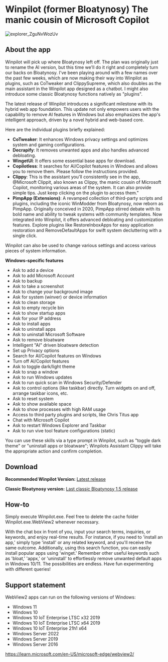 # Winpilot (former Bloatynosy) The manic cousin of Microsoft Copilot

![explorer_ZguNvWozUv](https://github.com/builtbybel/Winpilot/assets/57478606/46e974d5-c00e-4f91-b261-4676b25e465f)

## About the app
Winpilot will pick up where Bloatynosy left off. The plan was originally just to rename the AI version, but this time we'll do it right and completely turn our backs on Bloatynosy. I've been playing around with a few names over the past few weeks, which are now making their way into Winpilot as plugins, such as CoTweaker and ClippySupreme, which also doubles as the main assistant in the Winpilot app designed as a chatbot. I might also introduce some classic Bloatynosy functions natively as "plugins". 




The latest release of Winpilot introduces a significant milestone with its hybrid web app foundation. 
This update not only empowers users with the capability to remove AI features in Windows but also emphasizes the app's intelligent approach, driven by a novel hybrid and web-based core.

Here are the individual plugins briefly explained:

- **CoTweaker**: It enhances Windows privacy settings and optimizes system and gaming configurations.
- **Decrapify**: It removes unwanted apps and also handles advanced debloating.
- **WingetUI**: It offers some essential base apps for download.
- **Copilotless**: It searches for AI/Copilot features in Windows and allows you to remove them. Please follow the instructions provided.
- **Clippy**: This is the assistant you'll consistently see in the app, @Microsoft Clippit, also known as Clippy, the manic cousin of Microsoft Copilot, monitoring various areas of the system. It can also provide simple tips. Just keep clicking on the plugin to access them."
- **PimpApp (Extensions)**: A revamped collection of third-party scripts and plugins, including the iconic WinModder from Bloatynosy, now reborn as PimpApp. Originally conceived in 2020, PimpApp stirred debate with its bold name and ability to tweak systems with community templates. Now integrated into Winpilot, it offers advanced debloating and customization features. Explore plugins like RestoreInboxApps for easy application restoration and RemoveDefaultApps for swift system decluttering with a single click.

Winpilot can also be used to change various settings and access various pieces of system information. 

**Windows-specific features**
- Ask to add a device
- Ask to add Microsoft Account
- Ask to backup 
- Ask to take a screenshot
- Ask to change your background image
- Ask for system (winver) or device information
- Ask to clean storage
- Ask to empty recycle bin
- Ask to show startup apps
- Ask for your IP address
- Ask to install apps
- Ask to uninstall apps
- Ask to uninstall Microsoft Software 
- Ask to remove bloatware
- Intelligent "AI" driven bloatware detection
- Set up Privacy options
- Search for AI/Copilot features on Windows
- Turn off AI/Copilot features
- Ask to toggle dark/light theme
- Ask to snap a window
- Ask to run Windows updates
- Ask to run quick scan in Windows Security/Defender
- Ask to control options (like taskbar) directly. Turn widgets on and off, arrange taskbar icons, etc.
- Ask to reset system
- Ask to show available space
- Ask to show processes with high RAM usage
- Access to third party plugins and scripts, like Chris Titus app
- Chat with Microsoft Copilot
- Ask to restart Windows Explorer and Taskbar 
- Ask to run vive tool feature configurations (static)
  
You can use these skills via a type prompt in Winpilot, such as "toggle dark theme" or "uninstall apps or bloatware"; Winpilots Assistant Clippy will take the appropriate action and confirm completion.
  
## Download
**Recommended Winpilot Version:** [Latest release](https://github.com/builtbybel/Winpilot/releases)

**Classic Bloatynosy version:** [Last classic Bloatynosy 1.5 release](https://github.com/builtbybel/Bloatynosy/releases/tag/1.5.0)

## How-to
Simply execute Winpilot.exe. Feel free to delete the cache folder Winpilot.exe.WebView2 whenever necessary.

With the chat box in front of you, input your search terms, inquiries, or keywords, and enjoy real-time results. For instance, if you need to 'install an app,' simply type 'install' or any related keyword, and you'll receive the same outcome. Additionally, using this search function, you can easily install popular apps using 'winget.' Remember other useful keywords such as 'bloat,' 'appx,' or 'uninstall' to effortlessly remove unwanted default apps in Windows 10/11. The possibilities are endless. Have fun experimenting with different queries! 


## Support statement
WebView2 apps can run on the following versions of Windows:

- Windows 11
- Windows 10
- Windows 10 IoT Enterprise LTSC x32 2019
- Windows 10 IoT Enterprise LTSC x64 2019
- Windows 10 IoT Enterprise 21h1 x64
- Windows Server 2022
- Windows Server 2019
- Windows Server 2016

https://learn.microsoft.com/en-US/microsoft-edge/webview2/

